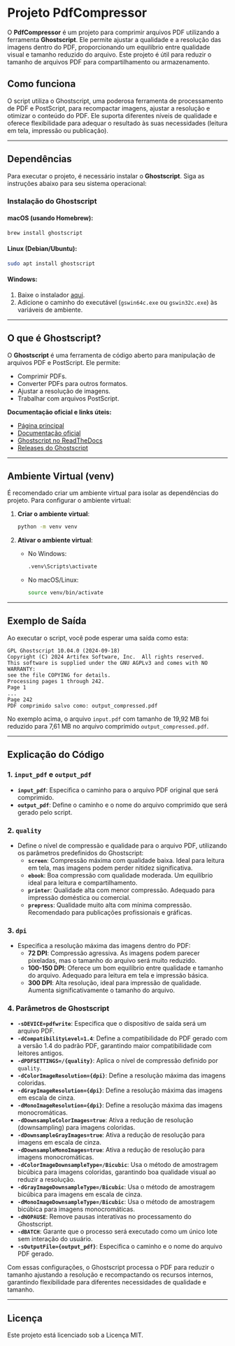 # Projeto PdfCompressor

O **PdfCompressor** é um projeto para comprimir arquivos PDF utilizando a ferramenta **Ghostscript**. Ele permite ajustar a qualidade e a resolução das imagens dentro do PDF, proporcionando um equilíbrio entre qualidade visual e tamanho reduzido do arquivo. Este projeto é útil para reduzir o tamanho de arquivos PDF para compartilhamento ou armazenamento.

## Como funciona

O script utiliza o Ghostscript, uma poderosa ferramenta de processamento de PDF e PostScript, para recompactar imagens, ajustar a resolução e otimizar o conteúdo do PDF. Ele suporta diferentes níveis de qualidade e oferece flexibilidade para adequar o resultado às suas necessidades (leitura em tela, impressão ou publicação).

---

## Dependências

Para executar o projeto, é necessário instalar o **Ghostscript**. Siga as instruções abaixo para seu sistema operacional:

### Instalação do Ghostscript

#### **macOS (usando Homebrew):**
```bash
brew install ghostscript
```

#### **Linux (Debian/Ubuntu):**
```bash
sudo apt install ghostscript
```

#### **Windows:**
1. Baixe o instalador [aqui](https://ghostscript.com/).
2. Adicione o caminho do executável (`gswin64c.exe` ou `gswin32c.exe`) às variáveis de ambiente.

---

## O que é Ghostscript?

O **Ghostscript** é uma ferramenta de código aberto para manipulação de arquivos PDF e PostScript. Ele permite:
- Comprimir PDFs.
- Converter PDFs para outros formatos.
- Ajustar a resolução de imagens.
- Trabalhar com arquivos PostScript.

**Documentação oficial e links úteis:**
- [Página principal](https://www.ghostscript.com/)
- [Documentação oficial](https://www.ghostscript.com/documentation/index.html)
- [Ghostscript no ReadTheDocs](https://ghostscript.readthedocs.io/en/latest/)
- [Releases do Ghostscript](https://ghostscript.com/releases/gsdnld.html)

---

## Ambiente Virtual (venv)

É recomendado criar um ambiente virtual para isolar as dependências do projeto. Para configurar o ambiente virtual:

1. **Criar o ambiente virtual**:
   ```bash
   python -m venv venv
   ```

2. **Ativar o ambiente virtual**:
   - No Windows:
     ```bash
     .venv\Scripts\activate
     ```
   - No macOS/Linux:
     ```bash
     source venv/bin/activate
     ```

---

## Exemplo de Saída

Ao executar o script, você pode esperar uma saída como esta:

```
GPL Ghostscript 10.04.0 (2024-09-18)
Copyright (C) 2024 Artifex Software, Inc.  All rights reserved.
This software is supplied under the GNU AGPLv3 and comes with NO WARRANTY:
see the file COPYING for details.
Processing pages 1 through 242.
Page 1
...
Page 242
PDF comprimido salvo como: output_compressed.pdf
```

No exemplo acima, o arquivo `input.pdf` com tamanho de 19,92 MB foi reduzido para 7,61 MB no arquivo comprimido `output_compressed.pdf`.

---

## Explicação do Código

### 1. **`input_pdf` e `output_pdf`**
- **`input_pdf`**: Especifica o caminho para o arquivo PDF original que será comprimido.
- **`output_pdf`**: Define o caminho e o nome do arquivo comprimido que será gerado pelo script.

### 2. **`quality`**
- Define o nível de compressão e qualidade para o arquivo PDF, utilizando os parâmetros predefinidos do Ghostscript:
  - **`screen`**: Compressão máxima com qualidade baixa. Ideal para leitura em tela, mas imagens podem perder nitidez significativa.
  - **`ebook`**: Boa compressão com qualidade moderada. Um equilíbrio ideal para leitura e compartilhamento.
  - **`printer`**: Qualidade alta com menor compressão. Adequado para impressão doméstica ou comercial.
  - **`prepress`**: Qualidade muito alta com mínima compressão. Recomendado para publicações profissionais e gráficas.

### 3. **`dpi`**
- Especifica a resolução máxima das imagens dentro do PDF:
  - **72 DPI**: Compressão agressiva. As imagens podem parecer pixeladas, mas o tamanho do arquivo será muito reduzido.
  - **100-150 DPI**: Oferece um bom equilíbrio entre qualidade e tamanho do arquivo. Adequado para leitura em tela e impressão básica.
  - **300 DPI**: Alta resolução, ideal para impressão de qualidade. Aumenta significativamente o tamanho do arquivo.

### 4. **Parâmetros de Ghostscript**
- **`-sDEVICE=pdfwrite`**: Especifica que o dispositivo de saída será um arquivo PDF.
- **`-dCompatibilityLevel=1.4`**: Define a compatibilidade do PDF gerado com a versão 1.4 do padrão PDF, garantindo maior compatibilidade com leitores antigos.
- **`-dPDFSETTINGS=/{quality}`**: Aplica o nível de compressão definido por `quality`.
- **`-dColorImageResolution={dpi}`**: Define a resolução máxima das imagens coloridas.
- **`-dGrayImageResolution={dpi}`**: Define a resolução máxima das imagens em escala de cinza.
- **`-dMonoImageResolution={dpi}`**: Define a resolução máxima das imagens monocromáticas.
- **`-dDownsampleColorImages=true`**: Ativa a redução de resolução (downsampling) para imagens coloridas.
- **`-dDownsampleGrayImages=true`**: Ativa a redução de resolução para imagens em escala de cinza.
- **`-dDownsampleMonoImages=true`**: Ativa a redução de resolução para imagens monocromáticas.
- **`-dColorImageDownsampleType=/Bicubic`**: Usa o método de amostragem bicúbica para imagens coloridas, garantindo boa qualidade visual ao reduzir a resolução.
- **`-dGrayImageDownsampleType=/Bicubic`**: Usa o método de amostragem bicúbica para imagens em escala de cinza.
- **`-dMonoImageDownsampleType=/Bicubic`**: Usa o método de amostragem bicúbica para imagens monocromáticas.
- **`-dNOPAUSE`**: Remove pausas interativas no processamento do Ghostscript.
- **`-dBATCH`**: Garante que o processo será executado como um único lote sem interação do usuário.
- **`-sOutputFile={output_pdf}`**: Especifica o caminho e o nome do arquivo PDF gerado.

Com essas configurações, o Ghostscript processa o PDF para reduzir o tamanho ajustando a resolução e recompactando os recursos internos, garantindo flexibilidade para diferentes necessidades de qualidade e tamanho. 

---

## Licença

Este projeto está licenciado sob a Licença MIT.
